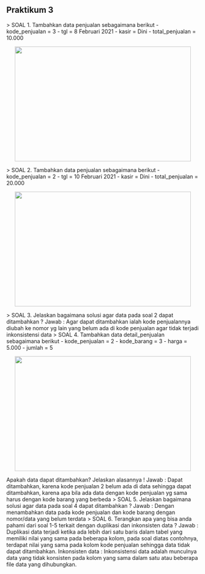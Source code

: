 <H2>Praktikum 3</H2>
> SOAL 1. Tambahkan data penjualan sebagaimana berikut - kode_penjualan = 3 - tgl = 8 Februari 2021 - kasir = Dini - total_penjualan = 10.000
<p align="center">
  <img width="460" height="300" src="https://i.imgur.com/zxxk2Yc.png">
</p>
> SOAL 2. Tambahkan data penjualan sebagaimana berikut - kode_penjualan = 2 - tgl = 10 Februari 2021 - kasir = Dini - total_penjualan = 20.000
<p align="center">
  <img width="460" height="300" src="https://i.imgur.com/depaLbh.png">
</p>
> SOAL 3. Jelaskan bagaimana solusi agar data pada soal 2 dapat ditambahkan ?
Jawab :  Agar dapat ditambahkan ialah kode penjualannya diubah ke nomor yg lain yang belum ada di kode penjualan agar tidak terjadi inkonsistensi data
> SOAL 4. Tambahkan data detail_penjualan sebagaimana berikut - kode_penjualan = 2 - kode_barang = 3 - harga = 5.000 - jumlah = 5
<p align="center">
  <img width="460" height="300" src="https://i.imgur.com/4hxrR7G.png">
</p>
Apakah data dapat ditambahkan? Jelaskan alasannya !
Jawab : Dapat ditambahkan, karena kode penjualan 2 belum ada di data sehingga dapat ditambahkan, karena apa bila ada data dengan kode penjualan yg sama harus dengan kode barang yang berbeda
> SOAL 5. Jelaskan bagaimana solusi agar data pada soal 4 dapat ditambahkan ?
Jawab : Dengan menambahkan data pada kode penjualan dan kode barang dengan nomor/data yang belum terdata
> SOAL 6. Terangkan apa yang bisa anda pahami dari soal 1-5 terkait dengan duplikasi dan inkonsisten data ?
Jawab : Duplikasi data terjadi ketika ada lebih dari satu baris dalam tabel yang memiliki nilai yang sama pada beberapa kolom, pada soal diatas contohnya, terdapat nilai yang sama pada kolom kode penjualan sehingga data tidak dapat ditambahkan. Inkonsisten data : Inkonsistensi data adalah munculnya data yang tidak konsisten pada kolom yang sama dalam satu atau beberapa file data yang dihubungkan.
